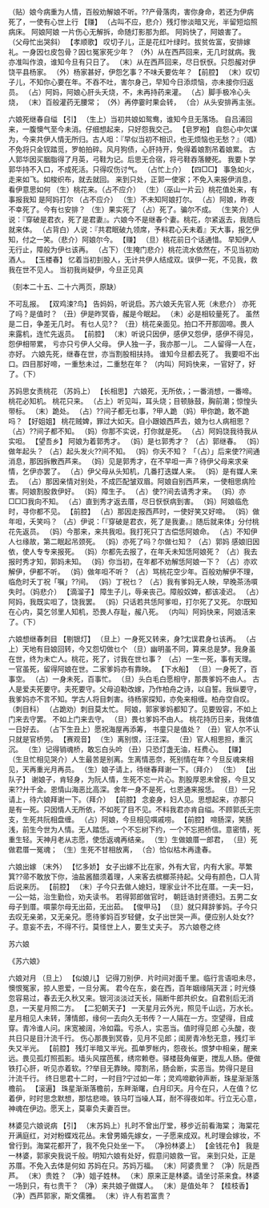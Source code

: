 <!-- { "loadSidebar": true } -->
（贴）娘今病重为人情，百般劝解娘不听。??产骨落肉，害你身命，若还为伊病死了，一使有心世上行 
【赚】
（占叫不应，悲介）残灯惨淡暗又光，半留短焰照病床。
阿娘阿娘
一片伤心无解拆，命随灯影那为郎。
阿妈快了，阿娘害了。
（父母忙出哭斜）
【孝顺歌】
叹切子儿，正是花红叶绿时。拔贫佐富，安排嫁礼。一身因乜皮包骨？因乜冤家死少年？
（外）从在西芦回来，无几时就病。我亦准叫作浪，谁知今旦有只日了。
（末）从在西芦回来，尽日恹恹。只怨赧对伊饶平县杨家。
（外）杨家甚好，伊怨乞事？不味夭要佐年？
【前腔】
（末）叹切子儿，不知你心要在年。不吞不吐，害尔身己，早知今日添烦恼，亦未接你归返员。
（占）阿妈，阿娘心肝头夭烧，不，未再持药来灌。
（占）脚手极冷心头烧，
（末）百般灌药无腰常；
（外）再停霎时果会转，
（合）从头安排再主张。

六娘死继春自缢
【引】
（生上）当初共娘如鸳鸯，谁知今旦无落场。
自吕浦回来，一腹懊气至今未消。仔细想起来，只好怨我交己。
【皂罗袍】
自怨心中欠谋为，今来共伊人情无所归。古人呾：『早似当初不相识，也无烦恼也无愁？』（唱）不免将只金钗踏觅，罗帕拍碎。风月狗债，心肝持开，免得着娘割吊着娘累。
古人郭华因买胭脂得了月英，弓鞋为记。后思无合宿，将弓鞋吞落鲠死。
我要卜学郭华持不入口，不成死活。只得叹伤讨气。
（占忙上介）
【四□□】
事急如火，走来如飞。如梭织布，就去就回。
来到只处，正郭一使家；不免入来报伊消息，看伊意思如何 
（生）桃花来。（占不应介）
（生）（巫山一片云）桃花值处来，有事报我知
是阿妈打尔 （占不应介）
（生）不未知阿娘打尔。
（占）阿娘，昨夜不幸死了。今有乜安排？
（生）果实死了 
（占）死了。骗尔不成。
（生笑介）人说：『穿破是君衣，死了是君妻』。六娘今不是继春个妻。桃花，尔紧返去，我随后就来体。
（占背白）人说：『共君眠破九领席，予料君心夭未着』天大事，报乞伊知，付之一笑。（悲介）阿娘尔今。
【赚】
（旦）桃花前日个话通惜。
早知伊人无行止，障般为伊乜该再。
（占下）（生掩门悲介）桃花流水依然在，不见当初劝酒人。
【玉楼春】
忆着当初刲股人，无计共伊人结成双。误伊一死，不见我，救我在世不见人。
当初我尚疑伊，今旦正见真

（刻本二十五、二十六两页，原缺）


不可乱报。
【双鸡涑?鸟】
告妈妈，听说启。苏六娘夭先官人死（未悲介）
亦死了吗？是值时？
（丑）伊是昨冥昏，赧是今眠起。
（未）必是相较量死了。
虽然是二日，争差无几时。
有乜人见?？
（丑）桃花亲面见。拍口不开那固啼。畏人来露机，连忙先返员。
【前腔】
（末）听说只因伊，感伊又怨伊，感伊不得见，怨伊相带累，
亏亦只亏伊人父母。
伊人独一子，我亦那一儿。
二人留得一人在，亦好。
六娘先死，继春在世，亦当割股相扶持。
谁知今旦都去死了。
我要呾不出口。四目那好啼，一重愁未过，二重愁在年？
（内叫）阿妈快来，一官好了，好了。（下）

苏妈思女责桃花
（苏妈上）
【长相思】
六娘死，无所依，；一番消想，一番啼。桃花必知机。
桃花只来。
（占上）听见叫，耳头烧；目顿脉鼓，胸前潮；惊惶头带标。
（末）跪处。
（占）??间子都无乜事，?甲人跪 
（妈）甲你跪，敢不跪吗？
【好姐姐】
桃花贼婢，罪过大如天。自小跟娘西芦去，娘为乜人病相思？
（占）??间子都不知。
（妈）你那不实说，打你就是死。
（占）阿妈饶我待我从实呾。
【望吾乡】
阿娘为着郭秀才。
（妈）是乜郭秀才？
（占）郭继春。
（妈）做年起头？
（占）起头发火??间不知。
（妈）你夭不知？
「（占）」后来使??间通消息，那因拆散西芦来。
（妈）见是郭秀才，在不早呾一声？待伊父母来求亲情，乞伊亦罢了。
（占）伊父母从头知机，几番打迭媒人来。
（妈）是有媒人来去。
（占）那因亲情对别处，不成匹配皱双眉。阿娘自别西芦来，一使相思病险害。阿娘割股救伊好。
（妈）障生子。
（占）使??间去请秀才来。
（妈）亦□□□我向不知。
（占）直到秀才返去厝，尽日恹恹病到害。
（妈）阿娘临危时，寻你都不见。
【前腔】
（占）那因走报西芦时，一使好笑又好啼。
（妈）做年呾，夭笑吗？
（占）伊说：「『穿破是君衣，死了是我妻。』随后就来体」分付桃花先返员。
（妈）今那来，来共我呾。我打死只丁古偿恁阿娘命。
（占）不知伊人乜缘故，第二眠起吊颈死。
（妈）亦死了吗？尔做乜知？
（占）郭妈
感娘旧因依，使人专专来报死。
（妈）尔都先去报了，在年夭未知恁阿娘死？
（占）我去报时秀才知，郭妈未知。
（妈）你当初，在年都不劝解恁阿娘一下？
（占）亦欢解伊，伊都不听。
（妈）做年呾不听？
（占）骂桃花空少年。百般劝解伊不理，
临危时夭丁祝「嘱」??间。
（妈）丁祝乜？
（占）我有爹妈无人映，早晚茶汤嘪失时。（妈悲介）
【滴溜子】
障生子儿，辱亲丧己。障般奴婢，都该凌迟。
（占）阿妈，我既实呾了，饶我罢。
（妈）只话若共恁阿爹呾，打尔死了又死。
尔既知在心内，莫乞邻里人知机，恐畏人存耻，赧八死。
（内叫）阿妈快来，阿娘活来了。（下）

六娘想继春刺目
【剔银灯】
（旦上）一身死又转来，身?冘误君身乜该再。
（占上）天地有目娘回转，今又怨切做乜个 
（旦）幽明虽不同，算来总是梦。我身虽在世，终为未亡人。桃花，死了，讨我在世乜事？
（占）一生一死，事有天理。一官虽死，留得阿娘在世。二家爹妈亦有靠映。
【下水船】
（旦）一身死了，百事空。
（占）一身未死，百事忙。
（旦）头白毛白愿相守，那畏爹妈不由人。
古人是爱夫死要守。夫死要守。父母迫勒改嫁，乃作柏舟之诗，以自誓。我纵要守，我爹妈亦不言不知。学古人将目刺害。待杨家探知，亦免来相缠。柏舟空自叹。（刺目科）
（占跪劝）刺目莫太忙。
阿娘，郭家爹妈都知了。见要毁容，不如上门来去守罢。
不如上门来去守。
（旦）畏乜爹妈不由人。
桃花持历日来，我体值一日好去。
（占下生丑上）愿祝海屋再添筹，
书童只是值处？
（丑）官人尔不认 只就是官桥劳。
【赛观音】
（生）离别恨，汪汪深。
（丑）官人相思担，重沉沉。
（生）记得销魂桥，敢忘白头吟 
（丑）只恐灯盏无油，枉费心。
【赚】
（生旦忙相见哭介）人生最苦是别离。生离情恶奈，死别情在年？今旦反魂来相见，天再重光月再员。
（生）娘子请上，待继春拜谢一下。（拜介）
（生）
【出队子】
谢娘子，肯轻身，为阮人情，生死不忘一片心。割股厚恩未曾报，今旦又来??廾千金。恩情山海恶比高深。舍年一身不是死，乜恩通来报恁。
（旦）一兄请上，待六娘拜谢一下。（拜介）
【前腔】
念妾身，妇人见。思想起来，亦那只是有一死。只因情人无所依，不如死了目不见。不料我君亦肯自缢。不顾郭氏无宗支，生死共阮相盘缠。
（占）阿娘，今旦相见嘪戚唠。
【前腔】
啼肠深，笑肠浅，前生今世为人情。无人踏恁。一个不忘树下约，一个不忘把桥信。意密情，死重生轻。天神月老从志愿，使恁返魂再结亲。
（生）生做娘厝一郎君，
（旦）死做君厝一冤魂；
（生）生死不甘相放离，
（合）恰似枯木再逢春。

六娘出嫁
（末外）
【忆多娇】
女子出嫁不比在家，外有大官，内有大家。苹繁箕??帚不敢放下你，油盐酱醋须着理，人来客去槟榔茶持起。父母有颜色，□人背后说来历。
【前腔】
（末）子今只去做人媳妇，理家业计不比在厝。一夫一妇，一公一姑，治生勤俭，劝夫读书。
若得郭郎做官时，
朝廷诰封贤德妇。五男二女母子到厝。嘪蒙尔母无出茹，无出茹。
【俊甲马】
（旦）就只拜辞爹妈。子今只去叹无亲弟，又无亲兄。愿待爹妈百岁轻健，女子出世哭一声。便应别人处女??子。意妄不去，不得不行。莫怪世上人，要生丈夫子。
苏六娘卷之终

 

 
苏六娘

《苏六娘》

 

六娘对月
（旦上）
【似娘儿】
记得刀别伊．片时间对面千里。临行言语呾未尽，懊恨冤家，掠人恩爱，一旦分离。
君今在东，妾在西，百年姻缘隔天涯；时光倏忽容易过，春去无久秋又来。银河淡淡过天长，隔断牛郎共织女。自君别后无消息，一天星月照二方。
【二犯朝天子】
一天星月云外光，照见千山远，万水长。星月相见人未转，薄情郎，缘何一去向久无书传？一人隔在一方。空望得，目成穿。青冷谁人问。床宽被阔，冷如霜。亏杀人，实恶当。值时得见郎 心头酸，夜共日只是目汁流千行。
伤心那畏到冥昏，见月不见郎；闺房青冷愁无意，残灯半失又半光。
【前腔】
残灯半暗又半光。孤单罗帐内，怨夜长。恨梦中相亲，醒来远。畏见孤灯照孤影。墙头风摆芭蕉，绣帘赖卷。驿楼鼓角催更，搅乱人肠。便做铁打心肝，听见亦着软。??举目无靠映。障割吊，肠会断，实恶当。势得只是目汁流千行。
终日思君十二时，一时目?宁过如一年；灵鸡啼歇钟声断，珠星渐渐落檐前。
【滚遍】
珠星渐渐落檐前，东畔渐曙，白月印天。月今在只，人在值？忆着伊，时时思念默想，那怙悲啼。铁马叮当噪人耳，耐不得夜如年。行立无心意，神魂在伊边。愿天上，莫辜负夫妻百世。

林婆见六娘说病
【引】
（末苏妈上）扎时不曾出厅堂，移步近前看海棠；
海棠花开满庭红，对对粉蝶戏花丛。未曾男婚先嫁女，一子愿来成双。札时理会嫁妆，不曾行到。海棠花都开了，我不免只处坐一下。
（净扮林婆上）
【金钱花令】
我是一林婆，郭家央我说千般。明知六娘有处好，假意问娘救一官。
来到只处，正是苏厝。不免入去体是何如 苏妈在只。苏妈万福。
（末）阿婆贵里？
（净）阮是西芦。
（末）贵姓？
（净）姐子姓林。
（末）原来正是林婆。请坐讨茶来食。林婆一场到只，有乜贵干？
（净）来共娘子做媒人。
（末）是值处年？
【桂枝香】
（净）西芦郭家，斯文儒雅。
（末）许人有若富贵？
